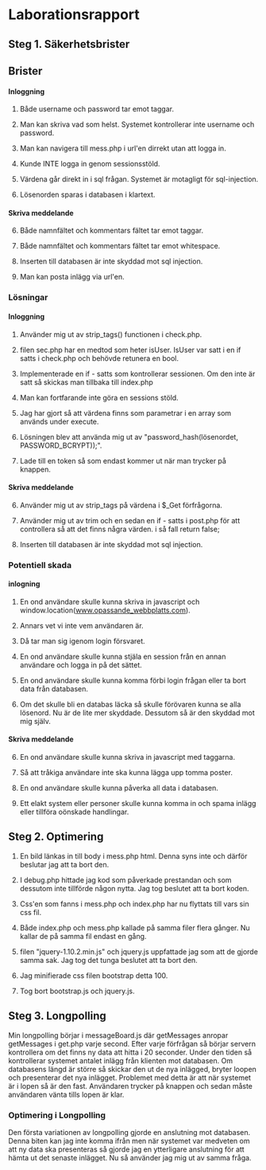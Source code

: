 # Laborationsrapport

## Steg 1. Säkerhetsbrister

## Brister

#### Inloggning

1. Både username och password tar emot taggar.

2. Man kan skriva vad som helst. Systemet kontrollerar inte username och password.

3. Man kan navigera till mess.php i url'en dirrekt utan att logga in.

4. Kunde INTE logga in genom sessionsstöld.

5. Värdena går direkt in i sql frågan. Systemet är motagligt för sql-injection.

6. Lösenorden sparas i databasen i klartext.


#### Skriva meddelande

6. Både namnfältet och kommentars fältet tar emot taggar.

7. Både namnfältet och kommentars fältet tar emot whitespace.

8. Inserten till databasen är inte skyddad mot sql injection.

9. Man kan posta inlägg via url'en.


### Lösningar

#### Inloggning

1. Använder mig ut av strip_tags() functionen i check.php.

2. filen sec.php har en medtod som heter isUser. IsUser var satt i en if satts i check.php och behövde retunera en bool.

3. Implementerade en if - satts som kontrollerar sessionen. Om den inte är satt så skickas man tillbaka till index.php

4. Man kan fortfarande inte göra en sessions stöld.

5. Jag har gjort så att värdena finns som parametrar i en array som används under execute.

6. Lösningen blev att använda mig ut av "password_hash(lösenordet, PASSWORD_BCRYPT));".

7. Lade till en token så som endast kommer ut när man trycker på knappen.

#### Skriva meddelande

6. Använder mig ut av strip_tags på värdena i $_Get förfrågorna.

7. Använder mig ut av trim och en sedan en if - satts i post.php för att controllera så att det finns några värden.
i så fall return false;

8. Inserten till databasen är inte skyddad mot sql injection.

### Potentiell skada 

#### inlogning

1. En ond användare skulle kunna skriva in javascript och window.location(www.opassande_webbplatts.com).

2. Annars vet vi inte vem användaren är.

3. Då tar man sig igenom login försvaret.

4. En ond användare skulle kunna stjäla en session från en annan användare och logga in på det sättet.

5. En ond användare skulle kunna komma förbi login frågan eller ta bort data från databasen.
 
6. Om det skulle bli en databas läcka så skulle förövaren kunna se alla lösenord. Nu är de lite mer skyddade.
  Dessutom så är den skyddad mot mig själv.

#### Skriva meddelande

6. En ond användare skulle kunna skriva in javascript med taggarna.

7. Så att tråkiga användare inte ska kunna lägga upp tomma poster.

8. En ond användare skulle kunna påverka all data i databasen.

9. Ett elakt system eller personer skulle kunna komma in och spama inlägg eller tillföra oönskade handlingar. 


## Steg 2. Optimering

1. En bild länkas in till body i mess.php html. Denna syns inte och därför beslutar jag att ta bort den.

2. I debug.php hittade jag kod som påverkade prestandan och som dessutom inte tillförde någon nytta.
   Jag tog beslutet att ta bort koden.

3. Css'en som fanns i mess.php och index.php har nu flyttats till vars sin css fil.

4. Både index.php och mess.php kallade på samma filer flera gånger. Nu kallar de på samma fil endast en gång.

5. filen "jquery-1.10.2.min.js" och jquery.js uppfattade jag som att de gjorde samma sak.
   Jag tog det tunga beslutet att ta bort den.

6. Jag minifierade css filen bootstrap detta 100.

7. Tog bort bootstrap.js och jquery.js.

## Steg 3. Longpolling

Min longpolling börjar i messageBoard.js där getMessages anropar getMessages i get.php varje second. Efter varje
förfrågan så börjar servern kontrollera om det finns ny data att hitta i 20 seconder. Under den tiden så kontrollerar
systemet antalet inlägg från klienten mot databasen. Om databasens längd är större så skickar den ut de nya inlägged,
bryter loopen och presenterar det nya inlägget. Problemet med detta är att när systemet är i lopen så är den fast. Användaren trycker på knappen och sedan måste användaren vänta tills lopen är klar.

### Optimering i Longpolling

Den första variationen av longpolling gjorde en anslutning mot databasen. Denna biten kan jag inte komma ifrån
men när systemet var medveten om att ny data ska presenteras så gjorde jag en ytterligare anslutning för att hämta
ut det senaste inlägget. Nu så använder jag mig ut av samma fråga.
